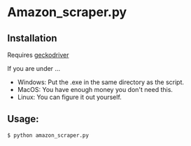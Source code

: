 # Amazon_scraper.py

## Installation

Requires [geckodriver](https://github.com/mozilla/geckodriver/releases)

If you are under ...

- Windows: Put the .exe in the same directory as the script.
- MacOS: You have enough money you don't need this.
- Linux: You can figure it out yourself.

## Usage:

```bash
$ python amazon_scraper.py
```

